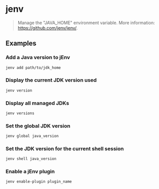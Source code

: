 # jenv

> Manage the "JAVA_HOME" environment variable. More information: <https://github.com/jenv/jenv/>.

## Examples

### Add a Java version to jEnv

```bash
jenv add path/to/jdk_home
```

### Display the current JDK version used

```bash
jenv version
```

### Display all managed JDKs

```bash
jenv versions
```

### Set the global JDK version

```bash
jenv global java_version
```

### Set the JDK version for the current shell session

```bash
jenv shell java_version
```

### Enable a jEnv plugin

```bash
jenv enable-plugin plugin_name
```
